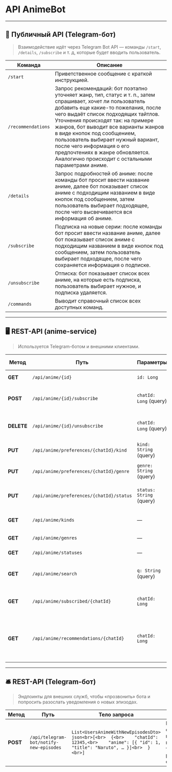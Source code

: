 # API AnimeBot

---

## 📱 Публичный API (Telegram-бот)

> Взаимодействие идёт через Telegram Bot API — команды `/start`, `/details`, `/subscribe` и т. д, которые будет вводить пользователь.

| **Команда**        | **Описание**                                                                                            |
| ------------------ | ------------------------------------------------------------------------------------------------------- |
| `/start`           | Приветственное сообщение с краткой инструкцией.                                                         |
| `/recommendations` | Запрос рекомендаций: бот поэтапно уточняет жанр, тип, статус и т. п., затем спрашивает, хочет ли пользователь добавить еще какие-то пожелания, после чего выдаёт список подходящих тайтлов. Уточнения происходят так: на примере жанров, бот выводит все варианты жанров в виде кнопок под сообщением, пользователь выбирает нужный вариант, после чего информация о его предпочтениях в жанре обновляется. Аналогично происходит с остальными параметрами аниме.    |
| `/details`         | Запрос подробностей об аниме: после команды бот просит ввести название аниме, далее бот показывает список аниме с подходищим названием в виде кнопок под сообщением, затем пользователь выбирает подходящее, после чего высвечивается вся информация об аниме. |
| `/subscribe`       | Подписка на новые серии: после команды бот просит ввести название аниме, далее бот показывает список аниме с подходищим названием в виде кнопок под сообщением, затем пользователь выбирает подходящее, после чего сохраняется информация о подписке.   |
| `/unsubscribe`     | Отписка: бот показывает список всех аниме, на которые есть подписка, пользователь выбирает нужное, и подписка удаляется.            |
| `/commands`        | Выводит справочный список всех доступных команд.                                                        |

---

## 🖥️ REST-API (anime-service)

> Используется Telegram-ботом и внешними клиентами.

| Метод      | Путь                                     | Параметры                | Тело запроса | Описание                                            |
| ---------- | ---------------------------------------- | ------------------------ | ------------ | --------------------------------------------------- |
| **GET**    | `/api/anime/{id}`                        | `id: Long`               | —            | Подробности об аниме по его ID                      |
| **POST**   | `/api/anime/{id}/subscribe`              | `chatId: Long` (query)   | —            | Подписать пользователя на обновления данного аниме  |
| **DELETE** | `/api/anime/{id}/unsubscribe`            | `chatId: Long` (query)   | —            | Отписать пользователя от обновлений данного аниме   |
| **PUT**    | `/api/anime/preferences/{chatId}/kind`   | `kind: String` (query)   | —            | Обновить предпочтительный тип (film, series…)       |
| **PUT**    | `/api/anime/preferences/{chatId}/genre`  | `genre: String` (query)  | —            | Обновить предпочтительный жанр                      |
| **PUT**    | `/api/anime/preferences/{chatId}/status` | `status: String` (query) | —            | Обновить предпочтительный статус (ongoing/finished) |
| **GET**    | `/api/anime/kinds`                       | —                        | —            | Список всех доступных типов аниме                   |
| **GET**    | `/api/anime/genres`                      | —                        | —            | Список всех жанров                                  |
| **GET**    | `/api/anime/statuses`                    | —                        | —            | Список всех статусов                                |
| **GET**    | `/api/anime/search`                      | `q: String` (query)      | —            | Поиск аниме по названию (фрагменту или полному)     |
| **GET**    | `/api/anime/subscribed/{chatId}`         | `chatId: Long`           | —            | Список тайтлов, на которые подписан пользователь    |
| **GET**    | `/api/anime/recommendations/{chatId}`    | `chatId: Long`           | —            | Список рекомендованных аниме для пользователя, рекомендации основаны на его предпочтениях                       |

---

## 🛎️ REST-API (Telegram-бот)

> Эндпоинты для внешних служб, чтобы «прозвонить» бота и попросить разослать уведомления о новых эпизодах.

| Метод    | Путь                                    | Тело запроса                                                                                                                                       | Описание                                                             |
| -------- | --------------------------------------- | -------------------------------------------------------------------------------------------------------------------------------------------------- | -------------------------------------------------------------------- |
| **POST** | `/api/telegram-bot/notify-new-episodes` | `List<UsersAnimeWithNewEpisodesDto>`<br>`json<br>[<br>  {<br>    "chatId": 12345,<br>    "anime": [{ "id": 1, "title": "Naruto", … }]<br>  }<br>]` | Принять список пользователей и новых тайтлов, разослать им сообщения |


